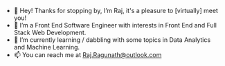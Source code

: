 - 👋  Hey! Thanks for stopping by, I’m Raj, it's a pleasure to [virtually] meet you!
- 👀  I’m a Front End Software Engineer with interests in Front End and Full Stack Web Development. 
- 🌱  I’m currently learning / dabbling with some topics in Data Analytics and Machine Learning.
- 📫  You can reach me at Raj.Ragunath@outlook.com

<!---
Raj-Ragunath/Raj-Ragunath is a ✨ special ✨ repository because its `README.md` (this file) appears on your GitHub profile.
You can click the Preview link to take a look at your changes.
--->
